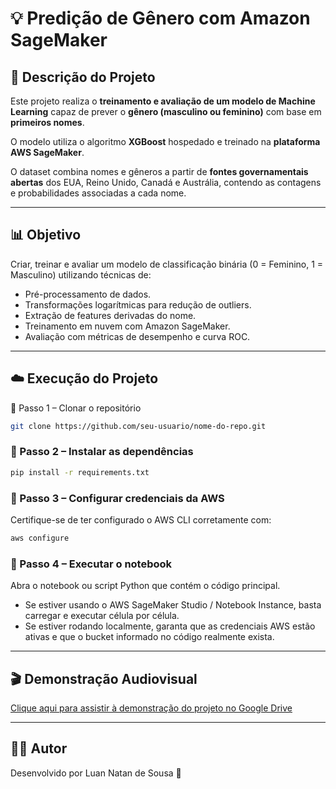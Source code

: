 # 💡 Predição de Gênero com Amazon SageMaker

## 🧠 Descrição do Projeto

Este projeto realiza o **treinamento e avaliação de um modelo de Machine Learning** capaz de prever o **gênero (masculino ou feminino)** com base em **primeiros nomes**.

O modelo utiliza o algoritmo **XGBoost** hospedado e treinado na **plataforma AWS SageMaker**.

O dataset combina nomes e gêneros a partir de **fontes governamentais abertas** dos EUA, Reino Unido, Canadá e Austrália, contendo as contagens e probabilidades associadas a cada nome.

---

## 📊 Objetivo

Criar, treinar e avaliar um modelo de classificação binária (0 = Feminino, 1 = Masculino) utilizando técnicas de:
- Pré-processamento de dados.
- Transformações logarítmicas para redução de outliers.
- Extração de features derivadas do nome.
- Treinamento em nuvem com Amazon SageMaker.
- Avaliação com métricas de desempenho e curva ROC.

---

## ☁️ Execução do Projeto
🔹 Passo 1 – Clonar o repositório

```bash
git clone https://github.com/seu-usuario/nome-do-repo.git
```

### 🔹 Passo 2 – Instalar as dependências

```bash
pip install -r requirements.txt
```

### 🔹 Passo 3 – Configurar credenciais da AWS
Certifique-se de ter configurado o AWS CLI corretamente com:

```bash
aws configure
```

### 🔹 Passo 4 – Executar o notebook
Abra o notebook ou script Python que contém o código principal.

- Se estiver usando o AWS SageMaker Studio / Notebook Instance, basta carregar e executar célula por célula.
- Se estiver rodando localmente, garanta que as credenciais AWS estão ativas e que o bucket informado no código realmente exista.

---

## 🎬 Demonstração Audiovisual 

[Clique aqui para assistir à demonstração do projeto no Google Drive](https://drive.google.com/file/d/1rXv5gQ5XgmR6jZI8Oanh9GXU_hzcDpY6/view?usp=sharing)

---

## 👨‍💻 Autor
Desenvolvido por Luan Natan de Sousa 🚀